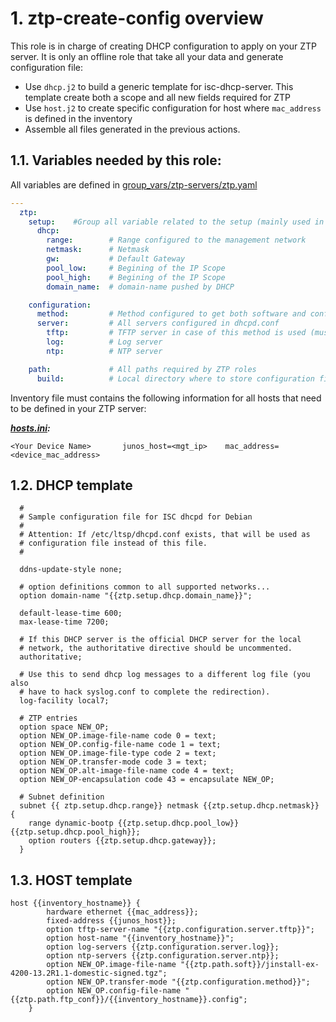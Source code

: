 # 1. ztp-create-config overview

This role is in charge of creating DHCP configuration to apply on your ZTP server. It is only an offline role that take all your data and generate configuration file:

- Use `dhcp.j2` to build a generic template for isc-dhcp-server. This template create both a scope and all new fields required for ZTP
- Use `host.j2` to create specific configuration for host where `mac_address` is defined in the inventory
- Assemble all files generated in the previous actions.

## 1.1. Variables needed by this role:
All variables are defined in [group_vars/ztp-servers/ztp.yaml](../../group_vars/ztp-servers)
```yaml
---
  ztp:
    setup:    #Group all variable related to the setup (mainly used in ztp-install-packages role)
      dhcp:
        range:        # Range configured to the management network
        netmask:      # Netmask
        gw:           # Default Gateway
        pool_low:     # Begining of the IP Scope
        pool_high:    # Begining of the IP Scope
        domain_name:  # domain-name pushed by DHCP

    configuration:
      method:         # Method configured to get both software and configuration
      server:         # All servers configured in dhcpd.conf
        tftp:         # TFTP server in case of this method is used (must be set by any value if not used)
        log:          # Log server
        ntp:          # NTP server

    path:             # All paths required by ZTP roles
      build:          # Local directory where to store configuration file
```

Inventory file must contains the following information for all hosts that need to be defined in your ZTP server:

***[hosts.ini](../../hosts.ini):***
```
<Your Device Name>       junos_host=<mgt_ip>    mac_address=<device_mac_address>
```

## 1.2. DHCP template

```
  #
  # Sample configuration file for ISC dhcpd for Debian
  #
  # Attention: If /etc/ltsp/dhcpd.conf exists, that will be used as
  # configuration file instead of this file.
  #

  ddns-update-style none;

  # option definitions common to all supported networks...
  option domain-name "{{ztp.setup.dhcp.domain_name}}";

  default-lease-time 600;
  max-lease-time 7200;

  # If this DHCP server is the official DHCP server for the local
  # network, the authoritative directive should be uncommented.
  authoritative;

  # Use this to send dhcp log messages to a different log file (you also
  # have to hack syslog.conf to complete the redirection).
  log-facility local7;

  # ZTP entries
  option space NEW_OP;
  option NEW_OP.image-file-name code 0 = text;
  option NEW_OP.config-file-name code 1 = text;
  option NEW_OP.image-file-type code 2 = text;
  option NEW_OP.transfer-mode code 3 = text;
  option NEW_OP.alt-image-file-name code 4 = text;
  option NEW_OP-encapsulation code 43 = encapsulate NEW_OP;

  # Subnet definition
  subnet {{ ztp.setup.dhcp.range}} netmask {{ztp.setup.dhcp.netmask}} {
    range dynamic-bootp {{ztp.setup.dhcp.pool_low}} {{ztp.setup.dhcp.pool_high}};
    option routers {{ztp.setup.dhcp.gateway}};
  }
```

## 1.3. HOST template

```
host {{inventory_hostname}} {
		hardware ethernet {{mac_address}};
		fixed-address {{junos_host}};
		option tftp-server-name "{{ztp.configuration.server.tftp}}";
		option host-name "{{inventory_hostname}}";
		option log-servers {{ztp.configuration.server.log}};
		option ntp-servers {{ztp.configuration.server.ntp}};
		option NEW_OP.image-file-name "{{ztp.path.soft}}/jinstall-ex-4200-13.2R1.1-domestic-signed.tgz";
		option NEW_OP.transfer-mode "{{ztp.configuration.method}}";
		option NEW_OP.config-file-name "{{ztp.path.ftp_conf}}/{{inventory_hostname}}.config";
	}
```
